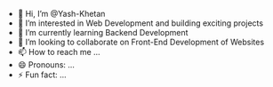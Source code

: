 - 👋 Hi, I’m @Yash-Khetan
- 👀 I’m interested in Web Development and building exciting projects 
- 🌱 I’m currently learning Backend Development
- 💞️ I’m looking to collaborate on Front-End Development of Websites
- 📫 How to reach me ...
- 😄 Pronouns: ...
- ⚡ Fun fact: ...

<!---
Yash-Khetan/Yash-Khetan is a ✨ special ✨ repository because its `README.md` (this file) appears on your GitHub profile.
You can click the Preview link to take a look at your changes.
--->
